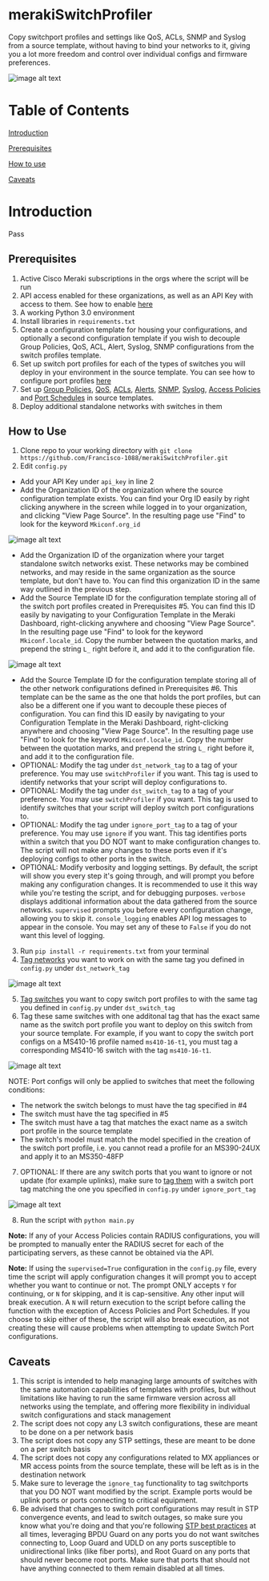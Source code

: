# merakiSwitchProfiler

Copy switchport profiles and settings like QoS, ACLs, SNMP and Syslog from a source template, without having to bind your networks to it, giving you a lot more freedom and control over individual configs and firmware preferences.

![image alt text](images/diagram.png)

# Table of Contents

[Introduction](#intro)

[Prerequisites](#prereq)

[How to use](#howtouse)

[Caveats](#caveats)

<a name="intro"/>

# Introduction

Pass

<a name="prereq"/>

## Prerequisites

1. Active Cisco Meraki subscriptions in the orgs where the script will be run
2. API access enabled for these organizations, as well as an API Key with access to them. See how to enable [here](https://documentation.meraki.com/General_Administration/Other_Topics/Cisco_Meraki_Dashboard_API)
3. A working Python 3.0 environment
4. Install libraries in `requirements.txt`
5. Create a configuration template for housing your configurations, and optionally a second configuration template if you wish to decouple Group Policies, QoS, ACL, Alert, Syslog, SNMP configurations from the switch profiles template.
6. Set up switch port profiles for each of the types of switches you will deploy in your environment in the source template. You can see how to configure port profiles [here](https://documentation.meraki.com/Architectures_and_Best_Practices/Cisco_Meraki_Best_Practice_Design/Best_Practice_Design_-_MS_Switching/Templates_for_Switching_Best_Practices#Switch_Profiles)
7. Set up [Group Policies](https://documentation.meraki.com/MS/Access_Control/Meraki_MS_Group_Policy_Access_Control_Lists), [QoS](https://documentation.meraki.com/MS/Other_Topics/QoS_(Quality_of_Service)), [ACLs](https://documentation.meraki.com/MS/Layer_3_Switching/Configuring_ACLs), [Alerts](https://documentation.meraki.com/General_Administration/Cross-Platform_Content/Alerts_and_Notifications), [SNMP](https://documentation.meraki.com/General_Administration/Monitoring_and_Reporting/SNMP_Overview_and_Configuration), [Syslog](https://documentation.meraki.com/General_Administration/Monitoring_and_Reporting/Syslog_Server_Overview_and_Configuration), [Access Policies](https://documentation.meraki.com/MS/Access_Control/MS_Switch_Access_Policies_(802.1X)) and [Port Schedules](https://documentation.meraki.com/MS/Access_Control/Port_Schedules) in source templates.
8. Deploy additional standalone networks with switches in them

<a name="howtouse"/>

## How to Use

1. Clone repo to your working directory with `git clone https://github.com/Francisco-1088/merakiSwitchProfiler.git`
2. Edit `config.py`
* Add your API Key under `api_key` in line 2
* Add the Organization ID of the organization where the source configuration template exists. You can find your Org ID easily by right clicking anywhere in the screen while logged in to your organization, and clicking "View Page Source". In the resulting page use "Find" to look for the keyword `Mkiconf.org_id`

![image alt text](images/org_id.png)

* Add the Organization ID of the organization where your target standalone switch networks exist. These networks may be combined networks, and may reside in the same organization as the source template, but don't have to. You can find this organization ID in the same way outlined in the previous step.
* Add the Source Template ID for the configuration template storing all of the switch port profiles created in Prerequisites #5. You can find this ID easily by navigating to your Configuration Template in the Meraki Dashboard, right-clicking anywhere and choosing "View Page Source". In the resulting page use "Find" to look for the keyword `Mkiconf.locale_id`. Copy the number between the quotation marks, and prepend the string `L_` right before it, and add it to the configuration file.

![image alt text](images/template_id.png)

* Add the Source Template ID for the configuration template storing all of the other network configurations defined in Prerequisites #6. This template can be the same as the one that holds the port profiles, but can also be a different one if you want to decouple these pieces of configuration. You can find this ID easily by navigating to your Configuration Template in the Meraki Dashboard, right-clicking anywhere and choosing "View Page Source". In the resulting page use "Find" to look for the keyword `Mkiconf.locale_id`. Copy the number between the quotation marks, and prepend the string `L_` right before it, and add it to the configuration file.
* OPTIONAL: Modify the tag under `dst_network_tag` to a tag of your preference. You may use `switchProfiler` if you want. This tag is used to identify networks that your script will deploy configurations to.
* OPTIONAL: Modify the tag under `dst_switch_tag` to a tag of your preference. You may use `switchProfiler` if you want. This tag is used to identify switches that your script will deploy switch port configurations to.
* OPTIONAL: Modify the tag under `ignore_port_tag` to a tag of your preference. You may use `ignore` if you want. This tag identifies ports within a switch that you DO NOT want to make configuration changes to. The script will not make any changes to these ports even if it's deploying configs to other ports in the switch.
* OPTIONAL: Modify verbosity and logging settings. By default, the script will show you every step it's going through, and will prompt you before making any configuration changes. It is recommended to use it this way while you're testing the script, and for debugging purposes. `verbose` displays additional information about the data gathered from the source networks. `supervised` prompts you before every configuration change, allowing you to skip it. `console_logging` enables API log messages to appear in the console. You may set any of these to `False` if you do not want this level of logging.
3. Run `pip install -r requirements.txt` from your terminal
4. [Tag networks](https://documentation.meraki.com/General_Administration/Organizations_and_Networks/Organization_Menu/Manage_Tags) you want to work on with the same tag you defined in `config.py` under `dst_network_tag`

![image alt text](images/network_tags.png)

5. [Tag switches](https://documentation.meraki.com/General_Administration/Organizations_and_Networks/Organization_Menu/Manage_Tags#Creating_Device_tags) you want to copy switch port profiles to with the same tag you defined in `config.py` under `dst_switch_tag`
6. Tag these same switches with one additonal tag that has the exact same name as the switch port profile you want to deploy on this switch from your source template. For example, if you want to copy the switch port configs on a MS410-16 profile named `ms410-16-t1`, you must tag a corresponding MS410-16 switch with the tag `ms410-16-t1`.

![image alt text](images/switch_tags.png)

NOTE: Port configs will only be applied to switches that meet the following conditions:
* The network the switch belongs to must have the tag specified in #4
* The switch must have the tag specified in #5
* The switch must have a tag that matches the exact name as a switch port profile in the source template
* The switch's model must match the model specified in the creation of the switch port profile, i.e. you cannot read a profile for an MS390-24UX and apply it to an MS350-48FP
7. OPTIONAL: If there are any switch ports that you want to ignore or not update (for example uplinks), make sure to [tag them](https://documentation.meraki.com/MS/Port_and_VLAN_Configuration/Switch_Ports#Port_configuration) with a switch port tag matching the one you specified in `config.py` under `ignore_port_tag`

![image alt text](images/ignore_port_tags.png)

8. Run the script with `python main.py`

**Note:** If any of your Access Policies contain RADIUS configurations, you will be prompted to manually enter the RADIUS secret for each of the participating servers, as these cannot be obtained via the API.

**Note:** If using the `supervised=True` configuration in the `config.py` file, every time the script will apply configuration changes it will prompt you to accept whether you want to continue or not. The prompt ONLY accepts `Y` for continuing, or `N` for skipping, and it is cap-sensitive. Any other input will break execution. A `N` will return execution to the script before calling the function with the exception of Access Policies and Port Schedules. If you choose to skip either of these, the script will also break execution, as not creating these will cause problems when attempting to update Switch Port configurations.

<a name="caveats"/>

## Caveats

1. This script is intended to help managing large amounts of switches with the same automation capabilities of templates with profiles, but without limitations like having to run the same firmware version across all networks using the template, and offering more flexibility in individual switch configurations and stack management
2. The script does not copy any L3 switch configurations, these are meant to be done on a per network basis
3. The script does not copy any STP settings, these are meant to be done on a per switch basis
4. The script does not copy any configurations related to MX appliances or MR access points from the source template, these will be left as is in the destination network
5. Make sure to leverage the `ignore_tag` functionality to tag switchports that you DO NOT want modified by the script. Example ports would be uplink ports or ports connecting to critical equipment.
6. Be advised that changes to switch port configurations may result in STP convergence events, and lead to switch outages, so make sure you know what you're doing and that you're following [STP best practices](https://documentation.meraki.com/MS/Port_and_VLAN_Configuration/Configuring_Spanning_Tree_on_Meraki_Switches_(MS)) at all times, leveraging BPDU Guard on any ports you do not want switches connecting to, Loop Guard and UDLD on any ports susceptible to unidirectional links (like fiber ports), and Root Guard on any ports that should never become root ports. Make sure that ports that should not have anything connected to them remain disabled at all times.
